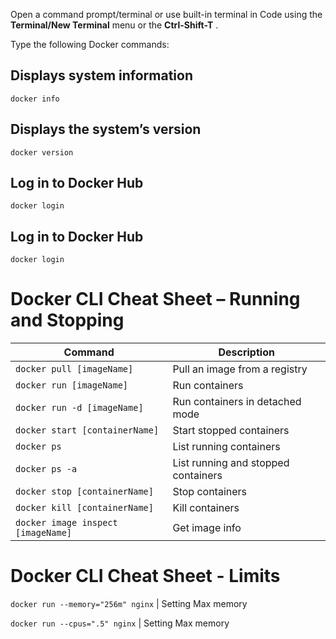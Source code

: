 Open a command prompt/terminal or use built-in terminal in Code using the **Terminal/New Terminal** menu or the **Ctrl-Shift-T** .

Type the following Docker commands:

## Displays system information

    docker info

## Displays the system’s version

    docker version

## Log in to Docker Hub

    docker login

## Log in to Docker Hub

    docker login

# Docker CLI Cheat Sheet – Running and Stopping

| Command                              | Description                        |
|--------------------------------------|------------------------------------|
| `docker pull [imageName]`            | Pull an image from a registry      |
| `docker run [imageName]`             | Run containers                     |
| `docker run -d [imageName]`          | Run containers in detached mode    |
| `docker start [containerName]`       | Start stopped containers           |
| `docker ps`                          | List running containers            |
| `docker ps -a`                       | List running and stopped containers|
| `docker stop [containerName]`        | Stop containers                    |
| `docker kill [containerName]`        | Kill containers                    |
| `docker image inspect [imageName]`   | Get image info                     |

# Docker CLI Cheat Sheet - Limits

`docker run --memory="256m" nginx`  | Setting Max memory

`docker run --cpus=".5" nginx`      | Setting Max memory